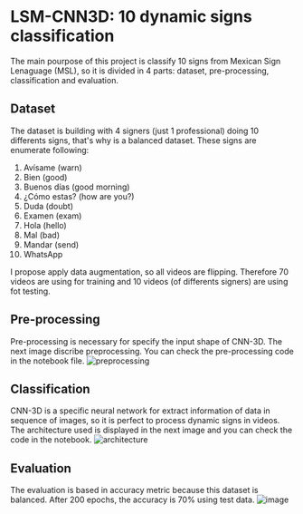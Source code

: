 # LSM-CNN3D: 10 dynamic signs classification

The main pourpose of this project is classify 10 signs from Mexican Sign Lenaguage (MSL), so it is divided in 4 parts: dataset, pre-processing, classification and evaluation.

## Dataset
The dataset is building with 4 signers (just 1 professional) doing 10 differents signs, that's why is a balanced dataset. These signs are enumerate following:

1. Avísame (warn)
2. Bien (good)
3. Buenos días (good morning)
4. ¿Cómo estas? (how are you?)
5. Duda (doubt)
6. Examen (exam)
7. Hola (hello)
8. Mal (bad)
9. Mandar (send)
10. WhatsApp

I propose apply data augmentation, so all videos are flipping. Therefore 70 videos are using for training and 10 videos (of differents signers) are using fot testing.

## Pre-processing
Pre-processing is necessary for specify the input shape of CNN-3D. The next image discribe preprocessing. You can check the pre-processing code in the notebook file.
![preprocessing](https://github.com/artLara/LSM-CNN3D/assets/63621038/bfc4c286-593b-4d07-b055-b06899f0e3f5)

## Classification
CNN-3D is a specific neural network for extract information of data in sequence of images, so it is perfect to process dynamic signs in videos. The architecture used is displayed in the next image and you can check the code in the notebook.
![architecture](https://github.com/artLara/LSM-CNN3D/assets/63621038/002224f5-d92b-4b8d-9ea0-702c599c3d09)

## Evaluation
The evaluation is based in accuracy metric because this dataset is balanced. After 200 epochs, the accuracy is 70% using test data.
![image](https://github.com/artLara/LSM-CNN3D/assets/63621038/6ceab686-4563-4dc3-8beb-bd4ea32c12b2)
